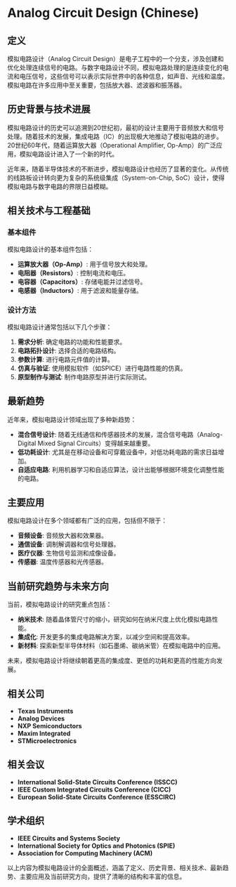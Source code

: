 # Analog Circuit Design (Chinese)

## 定义

模拟电路设计（Analog Circuit Design）是电子工程中的一个分支，涉及创建和优化处理连续信号的电路。与数字电路设计不同，模拟电路处理的是连续变化的电流和电压信号，这些信号可以表示实际世界中的各种信息，如声音、光线和温度。模拟电路在许多应用中至关重要，包括放大器、滤波器和振荡器。

## 历史背景与技术进展

模拟电路设计的历史可以追溯到20世纪初，最初的设计主要用于音频放大和信号处理。随着技术的发展，集成电路（IC）的出现极大地推动了模拟电路的进步。20世纪60年代，随着运算放大器（Operational Amplifier, Op-Amp）的广泛应用，模拟电路设计进入了一个新的时代。

近年来，随着半导体技术的不断进步，模拟电路设计也经历了显著的变化。从传统的线路板设计转向更为复杂的系统级集成（System-on-Chip, SoC）设计，使得模拟电路与数字电路的界限日益模糊。

## 相关技术与工程基础

### 基本组件

模拟电路设计的基本组件包括：

- **运算放大器（Op-Amp）**: 用于信号放大和处理。
- **电阻器（Resistors）**: 控制电流和电压。
- **电容器（Capacitors）**: 存储电能并过滤信号。
- **电感器（Inductors）**: 用于滤波和能量存储。

### 设计方法

模拟电路设计通常包括以下几个步骤：

1. **需求分析**: 确定电路的功能和性能要求。
2. **电路拓扑设计**: 选择合适的电路结构。
3. **参数计算**: 进行电路元件值的计算。
4. **仿真与验证**: 使用模拟软件（如SPICE）进行电路性能的仿真。
5. **原型制作与测试**: 制作电路原型并进行实际测试。

## 最新趋势

近年来，模拟电路设计领域出现了多种新趋势：

- **混合信号设计**: 随着无线通信和传感器技术的发展，混合信号电路（Analog-Digital Mixed Signal Circuits）变得越来越重要。
- **低功耗设计**: 尤其是在移动设备和可穿戴设备中，对低功耗电路的需求日益增加。
- **自适应电路**: 利用机器学习和自适应算法，设计出能够根据环境变化调整性能的电路。

## 主要应用

模拟电路设计在多个领域都有广泛的应用，包括但不限于：

- **音频设备**: 音频放大器和效果器。
- **通信设备**: 调制解调器和信号处理器。
- **医疗仪器**: 生物信号监测和成像设备。
- **传感器**: 温度传感器和光传感器。

## 当前研究趋势与未来方向

当前，模拟电路设计的研究重点包括：

- **纳米技术**: 随着晶体管尺寸的缩小，研究如何在纳米尺度上优化模拟电路性能。
- **集成化**: 开发更多的集成电路解决方案，以减少空间和提高效率。
- **新材料**: 探索新型半导体材料（如石墨烯、碳纳米管）在模拟电路中的应用。

未来，模拟电路设计将继续朝着更高的集成度、更低的功耗和更高的性能方向发展。

## 相关公司

- **Texas Instruments**
- **Analog Devices**
- **NXP Semiconductors**
- **Maxim Integrated**
- **STMicroelectronics**

## 相关会议

- **International Solid-State Circuits Conference (ISSCC)**
- **IEEE Custom Integrated Circuits Conference (CICC)**
- **European Solid-State Circuits Conference (ESSCIRC)**

## 学术组织

- **IEEE Circuits and Systems Society**
- **International Society for Optics and Photonics (SPIE)**
- **Association for Computing Machinery (ACM)**

以上内容为模拟电路设计的全面概述，涵盖了定义、历史背景、相关技术、最新趋势、主要应用及当前研究方向，提供了清晰的结构和丰富的信息。